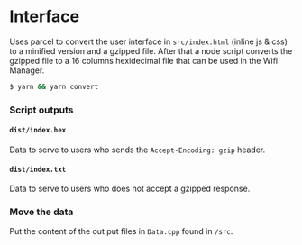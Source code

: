 # Interface

Uses parcel to convert the user interface in `src/index.html` (inline js & css) to a minified version and a gzipped file. After that a node script converts the gzipped file to a 16 columns hexidecimal file that can be used in the Wifi Manager.

```bash
$ yarn && yarn convert
```

### Script outputs

#### `dist/index.hex`
Data to serve to users who sends the `Accept-Encoding: gzip` header.

#### `dist/index.txt`
Data to serve to users who does not accept a gzipped response.

### Move the data
Put the content of the out put files in `Data.cpp` found in `/src`.
